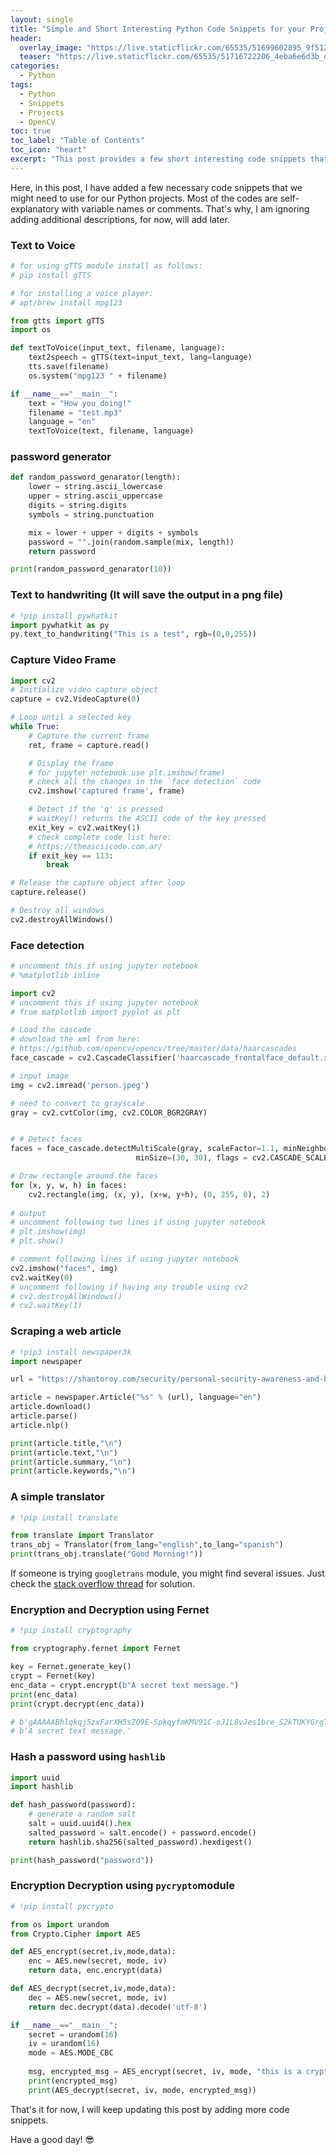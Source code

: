 ```yaml
---
layout: single
title: "Simple and Short Interesting Python Code Snippets for your Projects"
header:
  overlay_image: "https://live.staticflickr.com/65535/51699602895_9f512e632d_o.png"
  teaser: "https://live.staticflickr.com/65535/51716722206_4eba6e6d3b_o.png"
categories:
  - Python
tags:
  - Python
  - Snippets
  - Projects
  - OpenCV
toc: true
toc_label: "Table of Contents"
toc_icon: "heart"
excerpt: "This post provides a few short interesting code snippets that you can use for your Python Projects."
---
```


Here, in this post, I have added a few necessary code snippets that we might need to use for our Python projects. Most of the codes are self-explanatory with variable names or comments. That's why, I am ignoring adding additional descriptions, for now, will add later.

### Text to Voice
```python
# for using gTTS module install as follows:
# pip install gTTS

# for installing a voice player:
# apt/brew install mpg123

from gtts import gTTS
import os

def textToVoice(input_text, filename, language):
    text2speech = gTTS(text=input_text, lang=language)
    tts.save(filename)
    os.system("mpg123 " + filename)

if __name__=="__main__":
    text = "How you doing!"
    filename = "test.mp3"
    language = "en"
    textToVoice(text, filename, language)
```


### password generator

```python
def random_password_genarator(length):
    lower = string.ascii_lowercase
    upper = string.ascii_uppercase
    digits = string.digits
    symbols = string.punctuation

    mix = lower + upper + digits + symbols
    password = "".join(random.sample(mix, length))
    return password

print(random_password_genarator(10))
```
 
### Text to handwriting (It will save the output in a png file)
```python
# !pip install pywhatkit
import pywhatkit as py
py.text_to_handwriting("This is a test", rgb=(0,0,255))
```

### Capture Video Frame
```python
import cv2
# Initialize video capture object
capture = cv2.VideoCapture(0)

# Loop until a selected key  
while True:  
	# Capture the current frame  
	ret, frame = capture.read()

	# Display the frame
	# for jupyter notebook use plt.imshow(frame)
	# check all the changes in the `face detection` code
	cv2.imshow('captured frame', frame)

	# Detect if the 'q' is pressed
	# waitKey() returns the ASCII code of the key pressed
    exit_key = cv2.waitKey(1)
    # check complete code list here:
    # https://theasciicode.com.ar/
    if exit_key == 113:
        break

# Release the capture object after loop
capture.release()

# Destroy all windows
cv2.destroyAllWindows()
```

### Face detection
```python
# uncomment this if using jupyter notebook
# %matplotlib inline

import cv2
# uncomment this if using jupyter notebook
# from matplotlib import pyplot as plt

# Load the cascade
# download the xml from here:
# https://github.com/opencv/opencv/tree/master/data/haarcascades
face_cascade = cv2.CascadeClassifier('haarcascade_frontalface_default.xml')

# input image
img = cv2.imread('person.jpeg')

# need to convert to grayscale
gray = cv2.cvtColor(img, cv2.COLOR_BGR2GRAY)


# # Detect faces
faces = face_cascade.detectMultiScale(gray, scaleFactor=1.1, minNeighbors=5,
                            minSize=(30, 30), flags = cv2.CASCADE_SCALE_IMAGE)

# Draw rectangle around the faces
for (x, y, w, h) in faces:
    cv2.rectangle(img, (x, y), (x+w, y+h), (0, 255, 0), 2)
    
# output
# uncomment following two lines if using jupyter notebook
# plt.imshow(img)
# plt.show()

# comment following lines if using jupyter notebook
cv2.imshow("faces", img)
cv2.waitKey(0)
# uncomment following if having any trouble using cv2
# cv2.destroyAllWindows()
# cv2.waitKey(1)
```

### Scraping a web article
```python
# !pip3 install newspaper3k
import newspaper

url = "https://shantoroy.com/security/personal-security-awareness-and-best-practices/"

article = newspaper.Article("%s" % (url), language="en")
article.download()
article.parse()
article.nlp()

print(article.title,"\n")
print(article.text,"\n")
print(article.summary,"\n")
print(article.keywords,"\n")
``` 

### A simple translator
```python
# !pip install translate

from translate import Translator
trans_obj = Translator(from_lang="english",to_lang="spanish")
print(trans_obj.translate("Good Morning!"))
```

If someone is trying `googletrans` module, you might find several issues. Just check the [stack overflow thread](https://stackoverflow.com/questions/52455774/googletrans-stopped-working-with-error-nonetype-object-has-no-attribute-group) for solution.

### Encryption and Decryption using Fernet
```python
# !pip install cryptography

from cryptography.fernet import Fernet

key = Fernet.generate_key()
crypt = Fernet(key)
enc_data = crypt.encrypt(b"A secret text message.")
print(enc_data)
print(crypt.decrypt(enc_data))

# b'gAAAAABhlqkqj5zxFarXH5sZO9E-SpkqyfmKMV91C-oJ1L8vJes1bre_S2kTUKYGrgTh74gAZVRoQ8KLgS3wBFA4tndy7Wd5VW2jmTIujJtsrgw2Gygj2a4='
# b'A secret text message.'
```

### Hash a password using `hashlib`
```python
import uuid
import hashlib

def hash_password(password):
    # generate a random salt
    salt = uuid.uuid4().hex
    salted_password = salt.encode() + password.encode()
    return hashlib.sha256(salted_password).hexdigest()

print(hash_password("password"))
```

### Encryption Decryption using `pycrypto`module

```python
# !pip install pycrypto

from os import urandom
from Crypto.Cipher import AES

def AES_encrypt(secret,iv,mode,data):
    enc = AES.new(secret, mode, iv)
    return data, enc.encrypt(data)

def AES_decrypt(secret,iv,mode,data):
    dec = AES.new(secret, mode, iv)
    return dec.decrypt(data).decode('utf-8')

if __name__=="__main__":
    secret = urandom(16)
    iv = urandom(16)
    mode = AES.MODE_CBC
    
    msg, encrypted_msg = AES_encrypt(secret, iv, mode, "this is a crypto")
    print(encrypted_msg)
    print(AES_decrypt(secret, iv, mode, encrypted_msg))
```

That's it for now, I will keep updating this post by adding more code snippets.

Have a good day! :sunglasses:
<!--stackedit_data:
eyJoaXN0b3J5IjpbNTU1NDMwNTQ3XX0=
-->